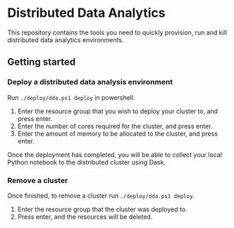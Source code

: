 # Distributed Data Analytics

This repository contains the tools you need to quickly provision, run and kill distributed data analytics environments. 

## Getting started

### Deploy a distributed data analysis environment

Run `./deploy/dda.ps1 deploy` in powershell. 

1. Enter the resource group that you wish to deploy your cluster to, and press enter.
2. Enter the number of cores required for the cluster, and press enter.
3. Enter the amount of memory to be allocated to the cluster, and press enter.

Once the deployment has completed, you will be able to collect your local Python notebook to the distributed cluster using Dask. 

### Remove a cluster

Once finished, to remove a cluster run `./deploy/dda.ps1 deploy`. 

1. Enter the resource group that the cluster was deployed to.
2. Press enter, and the resources will be deleted. 